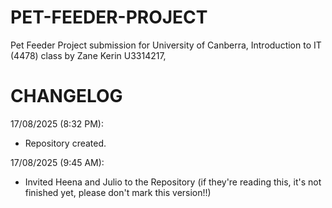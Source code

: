# PET-FEEDER-PROJECT
Pet Feeder Project submission for University of Canberra, Introduction to IT (4478) class by Zane Kerin U3314217, 


# CHANGELOG
17/08/2025 (8:32 PM):
- Repository created.

17/08/2025 (9:45 AM):
- Invited Heena and Julio to the Repository (if they're reading this, it's not finished yet, please don't mark this version!!)
